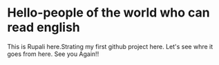 # Hello-people of the world who can read english
This is Rupali here.Strating my first github project here.
Let's see whre it goes from here.
See you Again!!
